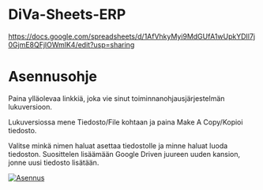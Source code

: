 # DiVa-Sheets-ERP
https://docs.google.com/spreadsheets/d/1AfVhkyMyi9MdGUfA1wUpkYDIl7j0GjmE8QFjlOWmlK4/edit?usp=sharing
# Asennusohje
Paina ylläolevaa linkkiä, joka vie sinut toiminnanohjausjärjestelmän lukuversioon.

Lukuversiossa mene Tiedosto/File kohtaan ja paina Make A Copy/Kopioi tiedosto.

Valitse minkä nimen haluat asettaa tiedostolle ja minne haluat luoda tiedoston. Suosittelen lisäämään Google Driven juureen uuden kansion, jonne uusi tiedosto lisätään.

[![Asennus](https://github.com/SavoniaUAS/DiVa-Sheets-ERP/blob/main/AsennusGif.gif?raw=true "Asennus")](https://github.com/SavoniaUAS/DiVa-Sheets-ERP/blob/main/AsennusGif.gif?raw=true "Asennus")
